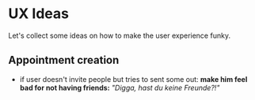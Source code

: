 # UX Ideas

Let's collect some ideas on how to make the user experience funky.

## Appointment creation

* if user doesn't invite people but tries to sent some out: **make him feel bad for not having friends:** *"Digga, hast du keine Freunde?!"*
